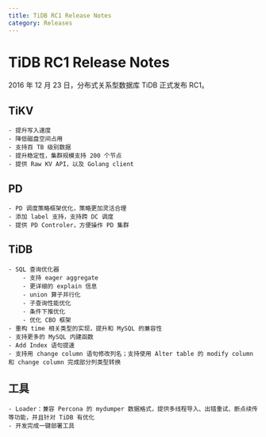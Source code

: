 ```yaml
---
title: TiDB RC1 Release Notes
category: Releases
---
```


# TiDB RC1 Release Notes

2016 年 12 月 23 日，分布式关系型数据库 TiDB 正式发布 RC1。

## TiKV

    - 提升写入速度
    - 降低磁盘空间占用
    - 支持百 TB 级别数据
    - 提升稳定性，集群规模支持 200 个节点
    - 提供 Raw KV API，以及 Golang client

## PD

    - PD 调度策略框架优化，策略更加灵活合理
    - 添加 label 支持，支持跨 DC 调度
    - 提供 PD Controler，方便操作 PD 集群

## TiDB

    - SQL 查询优化器
        - 支持 eager aggregate
        - 更详细的 explain 信息
        - union 算子并行化
        - 子查询性能优化
        - 条件下推优化
        - 优化 CBO 框架
    - 重构 time 相关类型的实现，提升和 MySQL 的兼容性
    - 支持更多的 MySQL 内建函数
    - Add Index 语句提速
    - 支持用 change column 语句修改列名；支持使用 Alter table 的 modify column 和 change column 完成部分列类型转换

## 工具

    - Loader：兼容 Percona 的 mydumper 数据格式，提供多线程导入、出错重试、断点续传等功能，并且针对 TiDB 有优化
    - 开发完成一键部署工具
